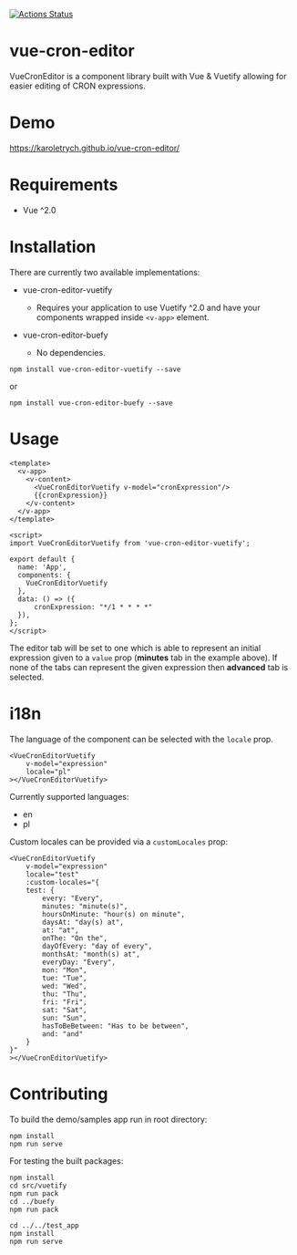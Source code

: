 [![Actions Status](https://github.com/karoletrych/vue-cron-editor/workflows/Node%20CI/badge.svg)](https://github.com/karoletrych/vue-cron-editor/actions)
# vue-cron-editor
VueCronEditor is a component library built with Vue & Vuetify allowing for easier editing of CRON expressions.

# Demo
https://karoletrych.github.io/vue-cron-editor/

# Requirements
- Vue ^2.0

# Installation
There are currently two available implementations:
- vue-cron-editor-vuetify
    - Requires your application to use Vuetify ^2.0 and have your components wrapped inside `<v-app>` element.

- vue-cron-editor-buefy
    - No dependencies.

```
npm install vue-cron-editor-vuetify --save
```
or 
```
npm install vue-cron-editor-buefy --save
```

# Usage
```
<template>
  <v-app>
    <v-content>
      <VueCronEditorVuetify v-model="cronExpression"/>
      {{cronExpression}}
    </v-content>
  </v-app>
</template>

<script>
import VueCronEditorVuetify from 'vue-cron-editor-vuetify';

export default {
  name: 'App',
  components: {
    VueCronEditorVuetify
  },
  data: () => ({
      cronExpression: "*/1 * * * *"
  }),
};
</script>
```
The editor tab will be set to one which is able to represent an initial expression given to a ``value`` prop (**minutes** tab in the example above). 
If none of the tabs can represent the given expression then **advanced** tab is selected.

# i18n
The language of the component can be selected with the ``locale`` prop.
```
<VueCronEditorVuetify
    v-model="expression"
    locale="pl"
></VueCronEditorVuetify>
```
Currently supported languages:
- en
- pl

Custom locales can be provided via a ``customLocales`` prop:
```
<VueCronEditorVuetify
    v-model="expression"
    locale="test"
    :custom-locales="{
    test: {
        every: "Every",
        minutes: "minute(s)",
        hoursOnMinute: "hour(s) on minute",
        daysAt: "day(s) at",
        at: "at",
        onThe: "On the",
        dayOfEvery: "day of every",
        monthsAt: "month(s) at",
        everyDay: "Every",
        mon: "Mon",
        tue: "Tue",
        wed: "Wed",
        thu: "Thu",
        fri: "Fri",
        sat: "Sat",
        sun: "Sun",
        hasToBeBetween: "Has to be between",
        and: "and"
    }
}"
></VueCronEditorVuetify>
```

# Contributing
To build the demo/samples app run in root directory:
```
npm install
npm run serve
```

For testing the built packages:
```
npm install
cd src/vuetify
npm run pack
cd ../buefy
npm run pack

cd ../../test_app
npm install
npm run serve
```
